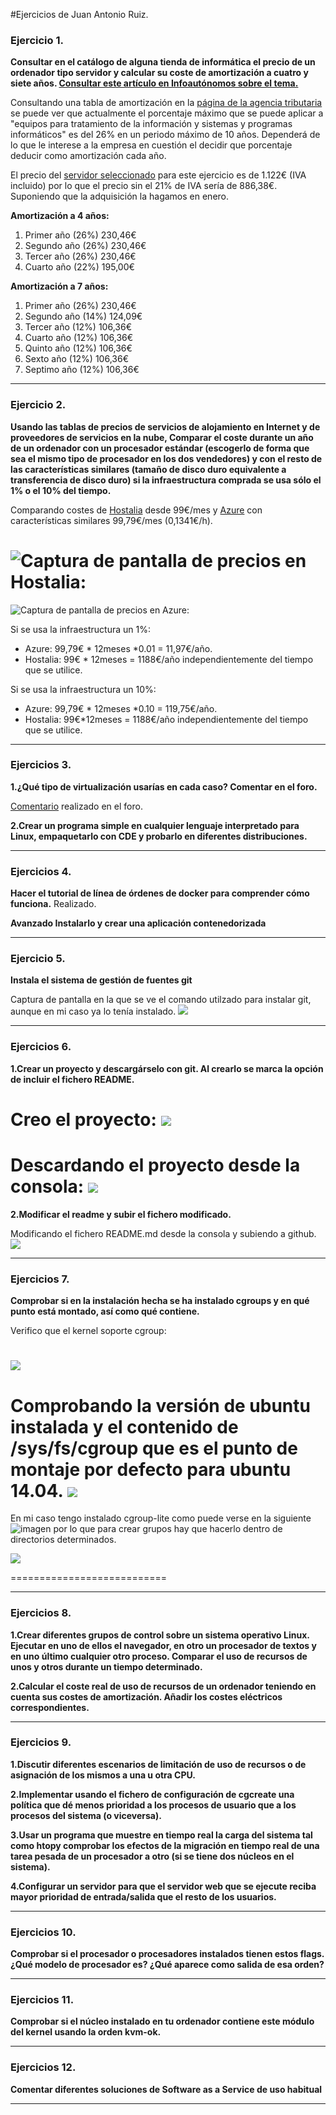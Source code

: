 #Ejercicios de Juan Antonio Ruiz.
### Ejercicio 1.
**Consultar en el catálogo de alguna tienda de informática el precio de un ordenador tipo servidor
y calcular su coste de amortización a cuatro y siete años. [Consultar este artículo en Infoautónomos sobre el tema.](http://www.infoautonomos.com/consultas-a-la-comunidad/988)**

Consultando una tabla de amortización en la [página de la agencia tributaria](http://www.agenciatributaria.es/AEAT.internet/Inicio_es_ES/_Segmentos_/Empresas_y_profesionales/Empresarios_individuales_y_profesionales/Rendimientos_de_actividades_economicas_en_el_IRPF/Regimenes_para_determinar_el_rendimiento_de_las_actividades_economicas/Estimacion_Directa_Simplificada.shtml) se puede ver que actualmente el porcentaje máximo que se puede aplicar a "equipos para tratamiento de la información y sistemas y programas informáticos" es del 26% en un periodo máximo de 10 años. Dependerá de lo que le interese a la empresa en cuestión el decidir que porcentaje deducir como amortización cada año.

El precio del [servidor seleccionado](http://fujitsu-shop.anima-its.com/formato-torre/257-servidor-primergy-tx140-s2.html) para este ejercicio es de 1.122€ (IVA incluido) por lo que el precio sin el 21% de IVA sería de 886,38€. Suponiendo que la adquisición la hagamos en enero.

**Amortización a 4 años:**

1. Primer año (26%) 230,46€
2. Segundo año (26%) 230,46€
3. Tercer año (26%) 230,46€
4. Cuarto año (22%) 195,00€

**Amortización a 7 años:**

1. Primer año (26%) 230,46€
2. Segundo año (14%) 124,09€
3. Tercer año (12%) 106,36€
4. Cuarto año (12%) 106,36€
5. Quinto año (12%) 106,36€
6. Sexto año (12%) 106,36€
7. Septimo año (12%) 106,36€

* * *

### Ejercicio 2. 
**Usando las tablas de precios de servicios de alojamiento en Internet y de proveedores de servicios en la nube, Comparar el coste durante un año de un ordenador con un procesador estándar (escogerlo de forma que sea el mismo tipo de procesador en los dos vendedores) y con el resto de las características similares (tamaño de disco duro equivalente a transferencia de disco duro) si la infraestructura comprada se usa sólo el 1% o el 10% del tiempo.**

Comparando costes de [Hostalia](http://www.hostalia.com/dedicados/) desde 99€/mes y [Azure](http://azure.microsoft.com/es-es/pricing/details/virtual-machines/#Windows) con características similares 99,79€/mes (0,1341€/h).

![Captura de pantalla de precios en Hostalia:](./imagenes/hostalia.png)
========================================================================
![Captura de pantalla de precios en Azure:](./imagenes/azure.png)

Si se usa la infraestructura un 1%:
- Azure: 99,79€ * 12meses *0.01 = 11,97€/año.
- Hostalia: 99€ * 12meses = 1188€/año independientemente del tiempo que se utilice.

Si se usa la infraestructura un 10%:
- Azure: 99,79€ * 12meses *0.10 = 119,75€/año.
- Hostalia: 99€*12meses = 1188€/año independientemente del tiempo que se utilice.

* * *

### Ejercicios 3.
**1.¿Qué tipo de virtualización usarías en cada caso? Comentar en el foro.**

[Comentario](https://github.com/JJ/GII-2014/issues/71#issuecomment-59784692) realizado en el foro.


**2.Crear un programa simple en cualquier lenguaje interpretado para Linux, empaquetarlo con CDE y probarlo en diferentes distribuciones.**

* * *

### Ejercicios 4. 
**Hacer el tutorial de línea de órdenes de docker para comprender cómo funciona.**
Realizado.

**Avanzado Instalarlo y crear una aplicación contenedorizada**

* * *
### Ejercicio 5. 
**Instala el sistema de gestión de fuentes git**

Captura de pantalla en la que se ve el comando utilzado para instalar git, aunque en mi caso ya lo tenía instalado.
![](./imagenes/installGit.png)

* * *

### Ejercicios 6. 
**1.Crear un proyecto y descargárselo con git. Al crearlo se marca la opción de incluir el fichero README.**

Creo el proyecto:
![](./imagenes/6.1.png)
=======================

Descardando el proyecto desde la consola:
![](./imagenes/6.2.png)
=======================

**2.Modificar el readme y subir el fichero modificado.**

Modificando el fichero README.md desde la consola y subiendo a github.
![](./imagenes/6.3.png)

* * *

### Ejercicios 7. 
**Comprobar si en la instalación hecha se ha instalado cgroups y en qué punto está montado, así como qué contiene.**

Verifico que el kernel soporte cgroup:

![](./imagenes/cgroup1.png)
===========================

Comprobando la versión de ubuntu instalada y el contenido de /sys/fs/cgroup que es el punto de montaje por defecto para ubuntu 14.04.
![](./imagenes/cgroup.png)
==========================

En mi caso tengo instalado cgroup-lite como puede verse en la siguiente ![imagen](./imagenes/cgroup2.png) por lo que para crear grupos hay que hacerlo dentro de directorios determinados.


![](./imagenes/cgroup2.png)

===========================

* * *

### Ejercicios 8. 
**1.Crear diferentes grupos de control sobre un sistema operativo Linux. Ejecutar en uno de ellos el navegador, en otro un procesador de textos y en uno último cualquier otro proceso. Comparar el uso de recursos de unos y otros durante un tiempo determinado.**

**2.Calcular el coste real de uso de recursos de un ordenador teniendo en cuenta sus costes de amortización. Añadir los costes eléctricos correspondientes.**

* * *

### Ejercicios 9. 
**1.Discutir diferentes escenarios de limitación de uso de recursos o de asignación de los mismos a una u otra CPU.**

**2.Implementar usando el fichero de configuración de cgcreate una política que dé menos prioridad a los procesos de usuario que a los procesos del sistema (o viceversa).**

**3.Usar un programa que muestre en tiempo real la carga del sistema tal como htopy comprobar los efectos de la migración en tiempo real de una tarea pesada de un procesador a otro (si se tiene dos núcleos en el sistema).**

**4.Configurar un servidor para que el servidor web que se ejecute reciba mayor prioridad de entrada/salida que el resto de los usuarios.**

* * *

### Ejercicios 10. 
**Comprobar si el procesador o procesadores instalados tienen estos flags. ¿Qué modelo de procesador es? ¿Qué aparece como salida de esa orden?**

* * *

### Ejercicios 11. 
**Comprobar si el núcleo instalado en tu ordenador contiene este módulo del kernel usando la orden kvm-ok.**

* * *

### Ejercicios 12. 
**Comentar diferentes soluciones de Software as a Service de uso habitual**

* * *














 







